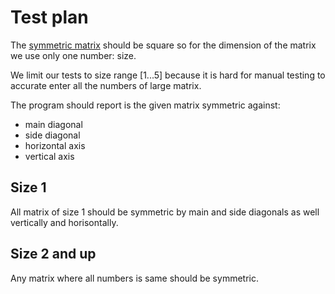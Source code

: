 # Test plan

The [symmetric matrix](https://en.wikipedia.org/wiki/Symmetric_matrix) should be square so for the dimension of the matrix we use only one number: size. 

We limit our tests to size range \[1...5] because it is hard for manual testing to accurate enter all the numbers of large matrix. 

The program should report is the given matrix symmetric against:
- main diagonal
- side diagonal
- horizontal axis
- vertical axis

## Size 1

All matrix of size 1 should be symmetric by main and side diagonals as well vertically and horisontally. 

## Size 2 and up

Any matrix where all numbers is same should be symmetric.



